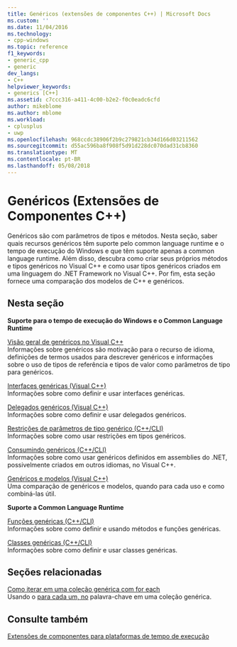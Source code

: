```yaml
---
title: Genéricos (extensões de componentes C++) | Microsoft Docs
ms.custom: ''
ms.date: 11/04/2016
ms.technology:
- cpp-windows
ms.topic: reference
f1_keywords:
- generic_cpp
- generic
dev_langs:
- C++
helpviewer_keywords:
- generics [C++]
ms.assetid: c7ccc316-a411-4c00-b2e2-f0c0eadc6cfd
author: mikeblome
ms.author: mblome
ms.workload:
- cplusplus
- uwp
ms.openlocfilehash: 968ccdc38906f2b9c279821cb34d166d03211562
ms.sourcegitcommit: d55ac596ba8f908f5d91d228dc070dad31cb8360
ms.translationtype: MT
ms.contentlocale: pt-BR
ms.lasthandoff: 05/08/2018
---
```

# <a name="generics--c-component-extensions"></a>Genéricos (Extensões de Componentes C++)
Genéricos são com parâmetros de tipos e métodos. Nesta seção, saber quais recursos genéricos têm suporte pelo common language runtime e o tempo de execução do Windows e que têm suporte apenas a common language runtime. Além disso, descubra como criar seus próprios métodos e tipos genéricos no Visual C++ e como usar tipos genéricos criados em uma linguagem do .NET Framework no Visual C++. Por fim, esta seção fornece uma comparação dos modelos de C++ e genéricos.  
  
## <a name="in-this-section"></a>Nesta seção  
 **Suporte para o tempo de execução do Windows e o Common Language Runtime**  
  
 [Visão geral de genéricos no Visual C++](../windows/overview-of-generics-in-visual-cpp.md)  
 Informações sobre genéricos são motivação para o recurso de idioma, definições de termos usados para descrever genéricos e informações sobre o uso de tipos de referência e tipos de valor como parâmetros de tipo para genéricos.  
  
 [Interfaces genéricas (Visual C++)](../windows/generic-interfaces-visual-cpp.md)  
 Informações sobre como definir e usar interfaces genéricas.  
  
 [Delegados genéricos (Visual C++)](../windows/generic-delegates-visual-cpp.md)  
 Informações sobre como definir e usar delegados genéricos.  
  
 [Restrições de parâmetros de tipo genérico (C++/CLI)](../windows/constraints-on-generic-type-parameters-cpp-cli.md)  
 Informações sobre como usar restrições em tipos genéricos.  
  
 [Consumindo genéricos (C++/CLI)](../windows/consuming-generics-cpp-cli.md)  
 Informações sobre como usar genéricos definidos em assemblies do .NET, possivelmente criados em outros idiomas, no Visual C++.  
  
 [Genéricos e modelos (Visual C++)](../windows/generics-and-templates-visual-cpp.md)  
 Uma comparação de genéricos e modelos, quando para cada uso e como combiná-las útil.  
  
 **Suporte a Common Language Runtime**  
  
 [Funções genéricas (C++/CLI)](../windows/generic-functions-cpp-cli.md)  
 Informações sobre como definir e usando métodos e funções genéricas.  
  
 [Classes genéricas (C++/CLI)](../windows/generic-classes-cpp-cli.md)  
 Informações sobre como definir e usar classes genéricas.  
  
## <a name="related-sections"></a>Seções relacionadas  
 [Como iterar em uma coleção genérica com for each](../dotnet/how-to-iterate-over-a-generic-collection-with-for-each.md)  
 Usando o [para cada um, no](../dotnet/for-each-in.md) palavra-chave em uma coleção genérica.  
  
## <a name="see-also"></a>Consulte também  
 [Extensões de componentes para plataformas de tempo de execução](../windows/component-extensions-for-runtime-platforms.md)